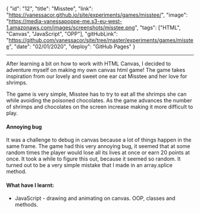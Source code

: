 {
"id": "12",
"title": "Misstee",
"link": "https://vanessacor.github.io/site/experiments/games/misstee/",
"image": "https://media-vanessapoppe-me.s3-eu-west-1.amazonaws.com/images/screenshots/misstee.png",
"tags": ["HTML", "Canvas", "JavaScript", "OPP"],
"gitHubLink": "https://github.com/vanessacor/site/tree/master/experiments/games/misstee",
"date": "02/01/2020",
"deploy": "GitHub Pages"
}

---

After learning a bit on how to work with HTML Canvas, I decided to adventure myself on making my own canvas html game! The game takes inspiration from our lovely and sweet one ear cat Misstee and her love for shrimps.

The game is very simple, Misstee has to try to eat all the shrimps she can while avoiding the poisoned chocolates. As the game advances the number of shrimps and chocolates on the screen increase making it more difficult to play.

#### Annoying bug

It was a challenge to debug in canvas because a lot of things happen in the same frame. The game had this very annoying bug, it seemed that at some random times the player would lose all its lives at once or earn 20 points at once. It took a while to figure this out, because it seemed so random. It turned out to be a very simple mistake that I made in an array.splice method.

#### What have I learnt:

- JavaScript - drawing and animating on canvas. OOP, classes and methods.
